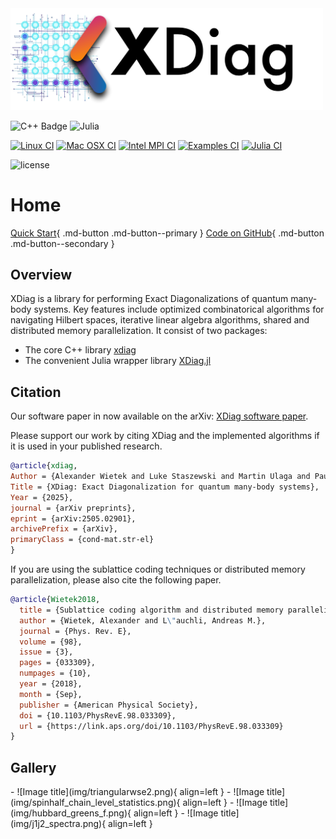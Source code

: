 <img src="img/logo_cropped.png" alt="XDiag logo" width="500"/>


![C++ Badge](https://img.shields.io/badge/C%2B%2B-00599C?logo=cplusplus&logoColor=fff&style=for-the-badge)
![Julia](https://img.shields.io/badge/-Julia-9558B2?style=for-the-badge&logo=julia&logoColor=white)

[![Linux CI](https://github.com/awietek/xdiag/actions/workflows/linux.yml/badge.svg?style=for-the-badge)](https://github.com/awietek/xdiag/actions/workflows/linux.yml)
[![Mac OSX CI](https://github.com/awietek/xdiag/actions/workflows/osx.yml/badge.svg?style=for-the-badge)](https://github.com/awietek/xdiag/actions/workflows/osx.yml)
[![Intel MPI CI](https://github.com/awietek/xdiag/actions/workflows/intelmpi.yml/badge.svg?style=for-the-badge)](https://github.com/awietek/xdiag/actions/workflows/intelmpi.yml)
[![Examples CI](https://github.com/awietek/xdiag/actions/workflows/examples.yml/badge.svg?style=for-the-badge)](https://github.com/awietek/xdiag/actions/workflows/examples.yml)
[![Julia CI](https://github.com/awietek/XDiag.jl/actions/workflows/CI.yml/badge.svg?style=for-the-badge)](https://github.com/awietek/XDiag.jl/actions/workflows/CI.yml)

![license](https://img.shields.io/badge/license-Apache%202.0-blue)

# Home

[Quick Start](quick_start.md){ .md-button .md-button--primary }
[Code on GitHub](https://github.com/awietek/xdiag){ .md-button .md-button--secondary }

## Overview
XDiag is a library for performing Exact Diagonalizations of
quantum many-body systems. Key features include optimized combinatorical
algorithms for navigating Hilbert spaces, iterative linear algebra algorithms,
 shared and distributed memory parallelization. It consist of two packages:
 
* The core C++ library [xdiag](https://github.com/awietek/xdiag)
* The convenient Julia wrapper library [XDiag.jl](https://github.com/awietek/XDiag.jl)


## Citation
Our software paper in now available on the arXiv: [XDiag software paper](https://arxiv.org/abs/2505.02901).

Please support our work by citing XDiag and the implemented algorithms if it is used in your published research.

```bibtex
@article{xdiag,
Author = {Alexander Wietek and Luke Staszewski and Martin Ulaga and Paul L. Ebert and Hannes Karlsson and Siddhartha Sarkar and Henry Shackleton and Aritra Sinha and Rafael D. Soares},
Title = {XDiag: Exact Diagonalization for quantum many-body systems},
Year = {2025},
journal = {arXiv preprints},
eprint = {arXiv:2505.02901},
archivePrefix = {arXiv},
primaryClass = {cond-mat.str-el}
}
```

If you are using the sublattice coding techniques or distributed memory parallelization, please also cite the following paper.

```bibtex
@article{Wietek2018,
  title = {Sublattice coding algorithm and distributed memory parallelization for large-scale exact diagonalizations of quantum many-body systems},
  author = {Wietek, Alexander and L\"auchli, Andreas M.},
  journal = {Phys. Rev. E},
  volume = {98},
  issue = {3},
  pages = {033309},
  numpages = {10},
  year = {2018},
  month = {Sep},
  publisher = {American Physical Society},
  doi = {10.1103/PhysRevE.98.033309},
  url = {https://link.aps.org/doi/10.1103/PhysRevE.98.033309}
}

```


## Gallery
<div class="grid cards" markdown>
- ![Image title](img/triangularwse2.png){ align=left }
- ![Image title](img/spinhalf_chain_level_statistics.png){ align=left }
- ![Image title](img/hubbard_greens_f.png){ align=left }
- ![Image title](img/j1j2_spectra.png){ align=left }
</div>
